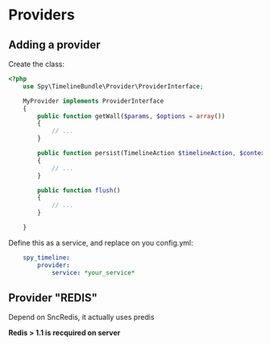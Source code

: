# Providers

## Adding a provider

Create the class:


```php
<?php
    use Spy\TimelineBundle\Provider\ProviderInterface;

    MyProvider implements ProviderInterface
    {
        public function getWall($params, $options = array())
        {
            // ...
        }

        public function persist(TimelineAction $timelineAction, $context, $subjectModel, $subjectId)
        {
            // ...
        }

		public function flush()
		{
			// ...
		}

    }
```

Define this as a service, and replace on you config.yml:

```yaml
    spy_timeline:
        provider:
            service: *your_service*
```

## Provider "REDIS"

Depend on SncRedis, it actually uses predis

**Redis > 1.1 is recquired on server**

